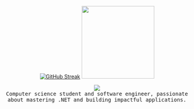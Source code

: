<p align="center">
   <a href="https://git.io/streak-stats"><img src="https://streak-stats.demolab.com?user=Hazem-Ahmed1&theme=dark&date_format=j%20M%5B%20Y%5D&mode=weekly" alt="GitHub Streak"/></a>
   <a href="https://github.com/anuraghazra/github-readme-stats"><img height=195 src="https://github-readme-stats.vercel.app/api/top-langs/?username=Hazem-Ahmed1&layout=normal&theme=dark&card_width=200&hide=jupyter%20notebook,html,css,HLSL,ShaderLab" /></a>
</p>
<div align="center">
  <img src="https://komarev.com/ghpvc/?username=Hazem-Ahmed1&color=grey"/>
</div>



<div align="center">
   <samp>
      Computer science student and software engineer, passionate about mastering .NET and building impactful applications.
   </samp>
</div>
